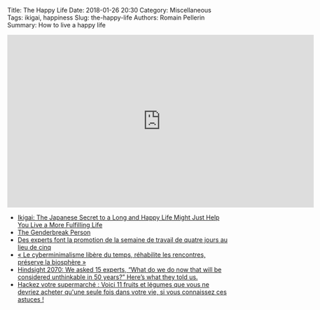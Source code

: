 Title: The Happy Life
Date: 2018-01-26 20:30
Category: Miscellaneous
Tags: ikigai, happiness
Slug: the-happy-life
Authors: Romain Pellerin
Summary: How to live a happy life

<iframe width="700" height="394" src="https://www.youtube-nocookie.com/embed/7lECIsRif10" frameborder="0" allow="accelerometer; autoplay; encrypted-media; gyroscope; picture-in-picture" allowfullscreen></iframe>

- [Ikigai: The Japanese Secret to a Long and Happy Life Might Just Help You Live a More Fulfilling Life](https://journal.thriveglobal.com/ikigai-the-japanese-secret-to-a-long-and-happy-life-might-just-help-you-live-a-more-fulfilling-9871d01992b7)
- [The Genderbreak Person](https://www.genderbread.org/)
- [Des experts font la promotion de la semaine de travail de quatre jours au lieu de cinq](https://www.developpez.com/actu/244511/Des-experts-font-la-promotion-de-la-semaine-de-travail-de-quatre-jours-au-lieu-de-cinq-pour-eux-cela-rendrait-les-travailleurs-plus-productifs/)
- [« Le cyberminimalisme libère du temps, réhabilite les rencontres, préserve la biosphère »](https://usbeketrica.com/article/cyberminimalisme-temps-rencontres-biosphere)
- [Hindsight 2070: We asked 15 experts, “What do we do now that will be considered unthinkable in 50 years?” Here’s what they told us.](https://www.vox.com/2019/3/27/18226563/50-years-wrong-side-of-history-future-prediction)
- [Hackez votre supermarché : Voici 11 fruits et légumes que vous ne devriez acheter qu'une seule fois dans votre vie, si vous connaissez ces astuces !](https://www.demotivateur.fr/article-buzz/11-fruits-et-legumes-que-vous-ne-devriez-acheter-qu-une-seule-fois-dans-votre-vie-si-vous-apprenez-ces-petits-trucs-pour-les-regenerer-chez-vous--2972)
